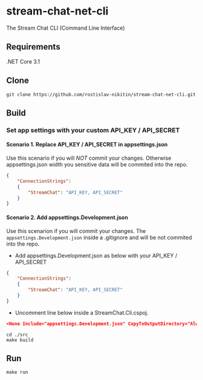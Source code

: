 # stream-chat-net-cli
The Stream Chat CLI (Command Line Interface)

## Requirements
.NET Core 3.1

## Clone
```console
git clone https://github.com/rostislav-nikitin/stream-chat-net-cli.git
```

## Build
### Set app settings with your custom API_KEY / API_SECRET
#### Scenario 1. Replace API_KEY / API_SECRET in appsettings.json
Use this scenario if you will *NOT* commit your changes. Otherwise appsettings.json width you sensitive data will be commited into the repo.
```JSON
{
	"ConnectionStrings":
	{
		"StreamChat": "API_KEY, API_SECRET"
	}
}
```
#### Scenario 2. Add appsettings.Development.json
Use this scenarion if you will commit your changes. The `appsettings.Development.json` inside a .gitignore and will be not commited into the repo.
* Add appsettings.Development.json as below with your API_KEY / API_SECRET
```JSON
{
	"ConnectionStrings":
	{
		"StreamChat": "API_KEY, API_SECRET"
	}
}
```
* Uncomment line below inside a StreamChat.Cli.cspoj.
```JSON
<None Include="appsettings.Development.json" CopyToOutputDirectory="Always" />
```

```console
cd ./src
make build
```

## Run
```console
make run
```
